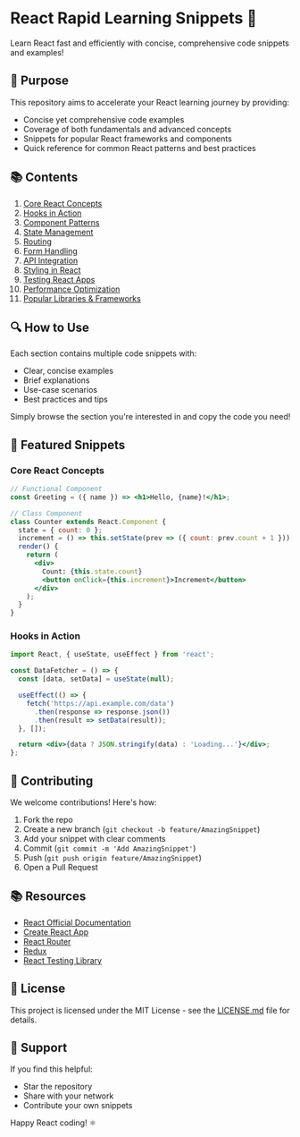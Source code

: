 # React Rapid Learning Snippets 🚀

Learn React fast and efficiently with concise, comprehensive code snippets and examples!

## 🎯 Purpose

This repository aims to accelerate your React learning journey by providing:

- Concise yet comprehensive code examples
- Coverage of both fundamentals and advanced concepts
- Snippets for popular React frameworks and components
- Quick reference for common React patterns and best practices

## 📚 Contents

1. [Core React Concepts](#core-react-concepts)
2. [Hooks in Action](#hooks-in-action)
3. [Component Patterns](#component-patterns)
4. [State Management](#state-management)
5. [Routing](#routing)
6. [Form Handling](#form-handling)
7. [API Integration](#api-integration)
8. [Styling in React](#styling-in-react)
9. [Testing React Apps](#testing-react-apps)
10. [Performance Optimization](#performance-optimization)
11. [Popular Libraries & Frameworks](#popular-libraries--frameworks)

## 🔍 How to Use

Each section contains multiple code snippets with:
- Clear, concise examples
- Brief explanations
- Use-case scenarios
- Best practices and tips

Simply browse the section you're interested in and copy the code you need!

## 🌟 Featured Snippets

### Core React Concepts
```jsx
// Functional Component
const Greeting = ({ name }) => <h1>Hello, {name}!</h1>;

// Class Component
class Counter extends React.Component {
  state = { count: 0 };
  increment = () => this.setState(prev => ({ count: prev.count + 1 }));
  render() {
    return (
      <div>
        Count: {this.state.count}
        <button onClick={this.increment}>Increment</button>
      </div>
    );
  }
}
```

### Hooks in Action
```jsx
import React, { useState, useEffect } from 'react';

const DataFetcher = () => {
  const [data, setData] = useState(null);

  useEffect(() => {
    fetch('https://api.example.com/data')
      .then(response => response.json())
      .then(result => setData(result));
  }, []);

  return <div>{data ? JSON.stringify(data) : 'Loading...'}</div>;
};
```

## 🤝 Contributing

We welcome contributions! Here's how:

1. Fork the repo
2. Create a new branch (`git checkout -b feature/AmazingSnippet`)
3. Add your snippet with clear comments
4. Commit (`git commit -m 'Add AmazingSnippet'`)
5. Push (`git push origin feature/AmazingSnippet`)
6. Open a Pull Request

## 📚 Resources

- [React Official Documentation](https://reactjs.org/docs/getting-started.html)
- [Create React App](https://create-react-app.dev/)
- [React Router](https://reactrouter.com/)
- [Redux](https://redux.js.org/)
- [React Testing Library](https://testing-library.com/docs/react-testing-library/intro/)

## 📜 License

This project is licensed under the MIT License - see the [LICENSE.md](LICENSE.md) file for details.

## 🌟 Support

If you find this helpful:
- Star the repository
- Share with your network
- Contribute your own snippets

Happy React coding! ⚛️
